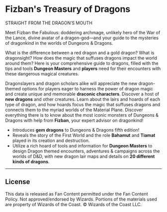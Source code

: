 # Fizban's Treasury of Dragons

STRAIGHT FROM THE DRAGON’S MOUTH

Meet Fizban the Fabulous: doddering archmage, unlikely hero of the War of the Lance, divine avatar of a dragon-god—and your guide to the mysteries of dragonkind in the worlds of Dungeons & Dragons.

What is the difference between a red dragon and a gold dragon? What is dragonsight? How does the magic that suffuses dragons impact the world around them? Here is your comprehensive guide to dragons, filled with the tips and tools **Dungeon Masters** and **players** need for their encounters with these dangerous magical creatures.

Dragonslayers and dragon scholars alike will appreciate the new dragon-themed options for players eager to harness the power of dragon magic and create unique and memorable **draconic characters**. Discover a host of **new dragons** and other creatures. Learn about the lairs and hoards of each type of dragon, and how hoards focus the magic that suffuses dragons and connects them to the myriad worlds of the Material Plane. Discover everything there is to know about the most iconic monsters of Dungeons & Dragons with help from **Fizban**, your expert advisor on dragonkind!

* Introduces **gem dragons** to Dungeons & Dragons fifth edition!
* Reveals the story of the First World and the role **Bahamut** and **Tiamat** played in its creation and destruction.
* Utilize a rich hoard of tools and information for **Dungeon Masters** to design Dragon themed encounters, adventures & campaigns across the worlds of D&D, with new dragon lair maps and details on **20 different kinds of dragons**.

---

## License

This data is released as Fan Content permitted under the Fan Content Policy. Not approved/endorsed by Wizards. Portions of the materials used are property of Wizards of the Coast. © Wizards of the Coast LLC.
